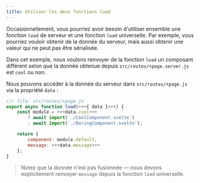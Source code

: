 ```yaml
---
title: Utiliser les deux fonctions load
---
```


Occasionnellement, vous pourriez avoir besoin d'utiliser ensemble une fonction `load` de serveur et une fonction `load` universelle. Par exemple, vous pourriez vouloir obtenir de la donnée du serveur, mais aussi obtenir une valeur qui ne peut pas être sérialisée.

Dans cet exemple, nous voulons renvoyer de la fonction `load` un composant différent selon que la donnée obtenue depuis `src/routes/+page.server.js` est `cool` ou non.

Nous pouvons accéder à la donnée du serveur dans `src/routes/+page.js` via la propriété `data` :

```js
/// file: src/routes/+page.js
export async function load(+++{ data }+++) {
	const module = +++data.cool+++
		? await import('./CoolComponent.svelte')
		: await import('./BoringComponent.svelte');

	return {
		component: module.default,
		message: +++data.message+++
	};
}
```

> Notez que la donnée n'est pas fusionnée — nous devons explicitement renvoyer `message` depuis la fonction `load` universelle.
